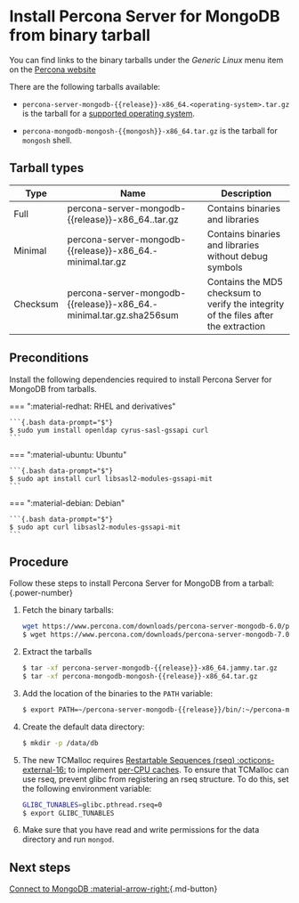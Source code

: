 # Install Percona Server for MongoDB from binary tarball

You can find links to the binary tarballs under the *Generic Linux* menu item on the [Percona website](https://www.percona.com/downloads/percona-server-mongodb-6.0/)

There are the following tarballs available:

* `percona-server-mongodb-{{release}}-x86_64.<operating-system>.tar.gz` is the  tarball for a [supported operating system](https://www.percona.com/services/policies/percona-software-platform-lifecycle#mongodb).

* `percona-mongodb-mongosh-{{mongosh}}-x86_64.tar.gz` is the tarball for `mongosh` shell.

## Tarball types

| Type | Name | Description |
|---|---|---|
| Full | percona-server-mongodb-{{release}}-x86_64.<operating-system>.tar.gz | Contains binaries and libraries |
| Minimal | percona-server-mongodb-{{release}}-x86_64.<operating-system>-minimal.tar.gz| Contains binaries and libraries without debug symbols|
| Checksum| percona-server-mongodb-{{release}}-x86_64.<operating-system>-minimal.tar.gz.sha256sum | Contains the MD5 checksum to verify the integrity of the files after the extraction|


## Preconditions

Install the following dependencies required to install Percona Server for MongoDB from tarballs.

=== ":material-redhat: RHEL and derivatives"

    ```{.bash data-prompt="$"}
    $ sudo yum install openldap cyrus-sasl-gssapi curl
    ```

=== ":material-ubuntu: Ubuntu"

    ```{.bash data-prompt="$"}
    $ sudo apt install curl libsasl2-modules-gssapi-mit
    ```

=== ":material-debian: Debian"
     
    ```{.bash data-prompt="$"}
    $ sudo apt curl libsasl2-modules-gssapi-mit
    ```

## Procedure

Follow these steps to install Percona Server for MongoDB from a tarball:
{.power-number}

1. Fetch the binary tarballs:

    ```{.bash data-prompt="$"}
    wget https://www.percona.com/downloads/percona-server-mongodb-6.0/percona-server-mongodb-{{release}}/binary/tarball/percona-server-mongodb-{{release}}-x86_64.jammy.tar.gz\
    $ wget https://www.percona.com/downloads/percona-server-mongodb-7.0/percona-server-mongodb-{{release}}/binary/tarball/percona-mongodb-mongosh-{{mongosh}}-x86_64.tar.gz
    ```
2. Extract the tarballs

    ```{.bash data-prompt='$'} 
    $ tar -xf percona-server-mongodb-{{release}}-x86_64.jammy.tar.gz
    $ tar -xf percona-mongodb-mongosh-{{release}}-x86_64.tar.gz
    ```


3. Add the location of the binaries to the `PATH` variable:

    ```{.bash data-prompt="$"}
    $ export PATH=~/percona-server-mongodb-{{release}}/bin/:~/percona-mongodb-mongosh-{{mongosh}}/bin/:$PATH
    ```


4. Create the default data directory:

    ```{.bash data-prompt="$"}
    $ mkdir -p /data/db
    ```

5. The new TCMalloc requires [Restartable Sequences (rseq) :octicons-external-16:](https://github.com/google/tcmalloc/blob/master/docs/design.md#restartable-sequences-and-per-cpu-tcmalloc) to implement [per-CPU caches](https://www.mongodb.com/docs/upcoming/reference/glossary/#std-term-per-CPU-cache). To ensure that TCMalloc can use rseq, prevent glibc from registering an rseq structure. To do this, set the following environment variable:

    ```{.bash data-prompt="$"}
    GLIBC_TUNABLES=glibc.pthread.rseq=0
    $ export GLIBC_TUNABLES
    ```

6. Make sure that you have read and write permissions for the data
directory and run `mongod`.

## Next steps

[Connect to MongoDB :material-arrow-right:](../connect.md){.md-button}
